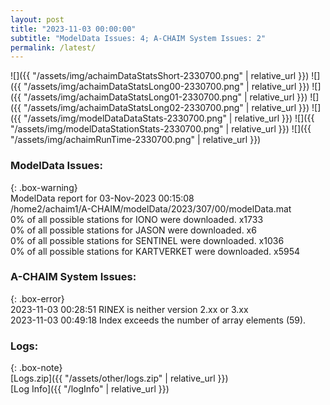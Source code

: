 ```yaml
---
layout: post
title: "2023-11-03 00:00:00"
subtitle: "ModelData Issues: 4; A-CHAIM System Issues: 2"
permalink: /latest/
---
```


![]({{ "/assets/img/achaimDataStatsShort-2330700.png" | relative_url }})
![]({{ "/assets/img/achaimDataStatsLong00-2330700.png" | relative_url }})
![]({{ "/assets/img/achaimDataStatsLong01-2330700.png" | relative_url }})
![]({{ "/assets/img/achaimDataStatsLong02-2330700.png" | relative_url }})
![]({{ "/assets/img/modelDataDataStats-2330700.png" | relative_url }})
![]({{ "/assets/img/modelDataStationStats-2330700.png" | relative_url }})
![]({{ "/assets/img/achaimRunTime-2330700.png" | relative_url }})


### ModelData Issues:  
  
{: .box-warning}  
 ModelData report for 03-Nov-2023 00:15:08   
 /home2/achaim1/A-CHAIM/modelData/2023/307/00/modelData.mat   
 0% of all possible stations for IONO were downloaded. x1733   
 0% of all possible stations for JASON were downloaded. x6   
 0% of all possible stations for SENTINEL were downloaded. x1036   
 0% of all possible stations for KARTVERKET were downloaded. x5954   
  
### A-CHAIM System Issues:  
  
{: .box-error}  
2023-11-03 00:28:51 RINEX is neither version 2.xx or 3.xx  
2023-11-03 00:49:18 Index exceeds the number of array elements (59).  

### Logs:  
  
{: .box-note}  
[Logs.zip]({{ "/assets/other/logs.zip" | relative_url }})  
[Log Info]({{ "/logInfo" | relative_url }})  
